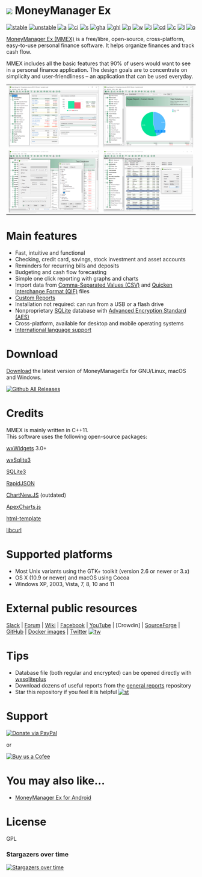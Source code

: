 [<img src="https://raw.githubusercontent.com/moneymanagerex/moneymanagerex/master/resources/mmexlogo.png" height="32"/>][website]
MoneyManager Ex
================

[![stable]][GitHubLatest] [![unstable]][GitHubDL] [![a]][AppVeyor]
[![ci]][CircleCI] [![s]][SourceForgeDL] [![gha]][GitHubDL] [![ghl]][GitHubLatest]
[![p]][packagecloud] [![w]][website] [![i]][GitHubIssues] [![cd]][CodeDocs]
[![c]][contributors] [![l]](LICENSE) [![o]][OpenHub]

[MoneyManager Ex (MMEX)](https://moneymanagerex.org/) is a free/libre, open-source, cross-platform, easy-to-use personal
finance software. It helps organize finances and track cash flow.

MMEX includes all the basic features that 90% of users would want to see in a
personal finance application. The design goals are to concentrate on
simplicity and user-friendliness – an application that can be used everyday.

<table border="0">
    <tr>
        <td>
            <img src="https://raw.githubusercontent.com/moneymanagerex/Art/master/PC/mmex1.png" 
                 alt="Dashboard" 
                 title="Dashboard">
        </td>
        <td>
            <img src="https://raw.githubusercontent.com/moneymanagerex/Art/master/PC/mmex2.png" 
                 alt="Payee Report" 
                 title="Payee Report">
        </td>
    </tr>
    <tr>
        <td>
            <img src="https://raw.githubusercontent.com/moneymanagerex/Art/master/PC/mmex3.png" 
                 alt="Transaction Filter and Organize Categories" 
                 title="Transaction Filter and Organize Categories">
        </td>
        <td>
            <img src="https://raw.githubusercontent.com/moneymanagerex/Art/master/PC/mmex4a.png" 
                 alt="Budget Setup" 
                 title="Budget Setup">
        </td>
    </tr>
</table>

Main features
================

- Fast, intuitive and functional
- Checking, credit card, savings, stock investment and asset accounts
- Reminders for recurring bills and deposits
- Budgeting and cash flow forecasting
- Simple one click reporting with graphs and charts
- Import data from [Comma-Separated Values (CSV)](https://en.wikipedia.org/wiki/Comma-separated_values) and [Quicken Interchange Format (QIF)](https://en.wikipedia.org/wiki/Quicken_Interchange_Format) files
- [Custom Reports](https://github.com/moneymanagerex/general-reports#general-reports)
- Installation not required: can run from a USB or a flash drive
- Nonproprietary [SQLite](https://www.sqlite.org/) database with [Advanced Encryption Standard (AES)](https://en.wikipedia.org/wiki/Advanced_Encryption_Standard)
- Cross-platform, available for desktop and mobile operating systems
- [International language support](https://crowdin.com/project/moneymanagerex) 


Download
================

[Download](https://github.com/moneymanagerex/moneymanagerex/releases/) the latest version of MoneyManagerEx for GNU/Linux, macOS and Windows.

[![Github All Releases](https://img.shields.io/github/downloads/moneymanagerex/moneymanagerex/total.svg)](https://tooomm.github.io/github-release-stats/?username=moneymanagerex&repository=moneymanagerex)



Credits
================

MMEX is mainly written in C++11.  
This software uses the following open-source packages:

[wxWidgets] 3.0+ 

[wxSqlite3] 

[SQLite3] 

[RapidJSON]

[ChartNew.JS] (outdated)

[ApexCharts.js]

[html-template] 

[libcurl]

Supported platforms
================

- Most Unix variants using the GTK+ toolkit (version 2.6 or newer or 3.x)
- OS X (10.9 or newer) and macOS using Cocoa
- Windows XP, 2003, Vista, 7, 8, 10 and 11

External public resources
================

[Slack] | [Forum] | [Wiki] | [Facebook] | [YouTube] | [Crowdin] | [SourceForge] | [GitHub]
| [Docker images] | [Twitter] [![tw]][Twitter]

Tips
================

* Database file (both regular and encrypted) can be opened directly
  with [wxsqliteplus]
* Download dozens of useful reports from the [general reports] repository
* Star this repository if you feel it is helpful [![st]][stargazers]

[website]: https://moneymanagerex.org "MMEX website"
[AppVeyor]: https://ci.appveyor.com/project/whalley/moneymanagerex "AppVeyor CI"
[CircleCI]: https://app.circleci.com/pipelines/github/moneymanagerex/moneymanagerex?branch=master "Circle CI"
[OpenHub]: https://www.openhub.net/p/moneymanagerex "Open Hub report"
[GitHubIssues]: https://github.com/moneymanagerex/moneymanagerex/issues "open issues on GitHub"
[SourceForgeDL]: https://sourceforge.net/projects/moneymanagerex/files/latest "SourceForge downloads"
[GitHubDL]: https://ci.appveyor.com/project/moneymanagerex/moneymanagerex/history "appveyor"
[contributors]: https://github.com/moneymanagerex/moneymanagerex/graphs/contributors "contributors to Git repo"
[GitHubLatest]: https://github.com/moneymanagerex/moneymanagerex/releases/latest "GitHub latest stable downloads"
[packagecloud]: https://packagecloud.io/moneymanagerex/ "packagecloud DEB & RPM repository"
[CodeDocs]: https://codedocs.xyz/moneymanagerex/moneymanagerex/ "doxygen generated source code documentation"
[Slack]: http://slack.moneymanagerex.org/
[Forum]: https://forum.moneymanagerex.org
[Wiki]: https://sourceforge.net/p/moneymanagerex/wiki/mmex
[Facebook]: https://www.facebook.com/MoneyManagerEx
[YouTube]: https://www.youtube.com/channel/UCAqVC0fOt6C5OnGv_DzE0wg
[SourceForge]: https://sourceforge.net/p/moneymanagerex
[GitHub]: https://github.com/moneymanagerex
[Docker images]: https://hub.docker.com/r/moneymanagerex/
[Twitter]: https://twitter.com/MoneyManagerEx
[wxWidgets]: http://wxwidgets.org/
[wxSqlite3]: https://github.com/utelle/wxsqlite3
[SQLite3]: http://sqlite.org/
[Mongoose]: https://github.com/cesanta/mongoose
[RapidJSON]: http://rapidjson.org/
[ChartNew.JS]: https://github.com/FVANCOP/ChartNew.js
[ApexCharts.js]: https://apexcharts.com/
[html-template]: https://github.com/moneymanagerex/html-template
[libcurl]: https://curl.haxx.se/libcurl/
[wxsqliteplus]: https://github.com/guanlisheng/wxsqliteplus
[general reports]: https://github.com/moneymanagerex/general-reports
[stargazers]: https://github.com/moneymanagerex/moneymanagerex/stargazers
[a]: https://img.shields.io/appveyor/ci/moneymanagerex/moneymanagerex/master.svg?label=windows&logoWidth=0.01
[ci]: https://img.shields.io/circleci/build/github/moneymanagerex/moneymanagerex/master?label=linux/mac
[o]: http://www.openhub.net/p/moneymanagerex/widgets/project_thin_badge.gif
[i]: https://img.shields.io/github/issues-raw/moneymanagerex/moneymanagerex.svg?label=gh%20issues
[c]: https://img.shields.io/github/contributors/moneymanagerex/moneymanagerex.svg
[cd]: https://codedocs.xyz/moneymanagerex/moneymanagerex.svg
[l]: https://img.shields.io/badge/license-GPL2-blue.svg
[s]: https://img.shields.io/sourceforge/dt/moneymanagerex.svg?label=%20sf&logoWidth=8&logo=data%3Aimage%2Fpng%3Bbase64%2CiVBORw0KGgoAAAANSUhEUgAAAC0AAAA4CAMAAABe34GAAAAACVBMVEUAAAAAAAD%2F%2F%2F%2BD3c%2FSAAAAAnRSTlMATX7%2B8BUAAABeSURBVHgB7coxCoBAAAOw0%2F8%2FWtA1tLs0c85Et21vb%2F9pe1jsyP7OrSOzI5eOfL1K%2FlLuyO7O7s7oLbs7uzu7O7s7uzv37uzu7O7sjly6szty6s7uzoZcurMhJ87nAdpRCKWC0tGVAAAAAElFTkSuQmCC
[gha]: https://img.shields.io/github/downloads/moneymanagerex/moneymanagerex/total.svg?label=%20gh&logoWidth=8&logo=data%3Aimage%2Fpng%3Bbase64%2CiVBORw0KGgoAAAANSUhEUgAAAC0AAAA4CAMAAABe34GAAAAACVBMVEUAAAAAAAD%2F%2F%2F%2BD3c%2FSAAAAAnRSTlMATX7%2B8BUAAABeSURBVHgB7coxCoBAAAOw0%2F8%2FWtA1tLs0c85Et21vb%2F9pe1jsyP7OrSOzI5eOfL1K%2FlLuyO7O7s7oLbs7uzu7O7s7uzv37uzu7O7sjly6szty6s7uzoZcurMhJ87nAdpRCKWC0tGVAAAAAElFTkSuQmCC
[ghl]: https://img.shields.io/github/downloads/moneymanagerex/moneymanagerex/latest/total.svg?label=%20gh%20latest&logoWidth=8&logo=data%3Aimage%2Fpng%3Bbase64%2CiVBORw0KGgoAAAANSUhEUgAAAC0AAAA4CAMAAABe34GAAAAACVBMVEUAAAAAAAD%2F%2F%2F%2BD3c%2FSAAAAAnRSTlMATX7%2B8BUAAABeSURBVHgB7coxCoBAAAOw0%2F8%2FWtA1tLs0c85Et21vb%2F9pe1jsyP7OrSOzI5eOfL1K%2FlLuyO7O7s7oLbs7uzu7O7s7uzv37uzu7O7sjly6szty6s7uzoZcurMhJ87nAdpRCKWC0tGVAAAAAElFTkSuQmCC
[w]: https://img.shields.io/website-up-down-brightgreen-red/https/moneymanagerex.org/.svg
[p]: https://img.shields.io/website-up-down-brightgreen-red/https/packagecloud.io/moneymanagerex/.svg?label=deb%20rpm%20repo
[stable]: https://img.shields.io/github/release/moneymanagerex/moneymanagerex.svg?label=stable

[unstable]: https://img.shields.io/badge/unstable-beta-yellow
[st]: https://img.shields.io/github/stars/moneymanagerex/moneymanagerex.svg?&label=GitHub&style=social&logo=data:image/png;base64,iVBORw0KGgoAAAANSUhEUgAAAA4AAAAOCAYAAAAfSC3RAAAA50lEQVQoz5XSr0oFQRzF8c%2FuBd0iiCYviHi1GXwABYMugiaLmKw3iF18AetF8B1MNouDb6AICgbfwCqGKf4JrjIse132lGHOnC%2FMnN%2FQoBjMxyDEYN8Y5WP8IbYwisFMF%2FCkWuew2QrGYCIGI%2FQS%2BzQGs3Uwi8EOjrFReZMNN4nIcI9bnGUxeMOUblrJsYevDtAlXrLqbUc4%2F6esX90Upe2%2FcorSBQ5boGvsNrX63AK%2B4rMJXG8Bl9IxpeBaLfhY2y%2Bm%2Bbx2AA84KEqrWMYVPtBP81nya%2FpYwFNRek%2F8HgaYxl1R%2FozuGyXRMhoIJiaoAAAAAElFTkSuQmCC
[tw]: https://img.shields.io/twitter/follow/MoneyManagerEx.svg?style=social&label=follow
[Buy us a Cofee]: https://cash.me/$guanlisheng/1
[Donate via PayPal]: https://www.paypal.com/cgi-bin/webscr?cmd=_donations&business=moneymanagerex%40gmail%2ecom&lc=US&item_name=MoneyManagerEx&no_note=0&currency_code=USD&bn=PP%2dDonationsBF%3abtn_donateCC_LG%2egif%3aNonHostedGuest
[crowdin.com]: https://crowdin.com/project/moneymanagerex

Support
================

[![Donate via PayPal](https://www.paypalobjects.com/webstatic/mktg/Logo/pp-logo-100px.png)](https://www.paypal.com/cgi-bin/webscr?cmd=_donations&business=moneymanagerex%40gmail%2ecom&lc=US&item_name=MoneyManagerEx&no_note=0&currency_code=USD&bn=PP%2dDonationsBF%3abtn_donateCC_LG%2egif%3aNonHostedGuest";)

or

[![Buy us a Cofee](https://www.buymeacoffee.com/assets/img/custom_images/purple_img.png)](https://cash.me/$guanlisheng/1)

You may also like…
================

- [MoneyManager Ex for Android](https://github.com/moneymanagerex/android-money-manager-ex)


License
================

GPL

### Stargazers over time

[![Stargazers over time](https://starchart.cc/moneymanagerex/moneymanagerex.svg)](https://starchart.cc/moneymanagerex/moneymanagerex)
